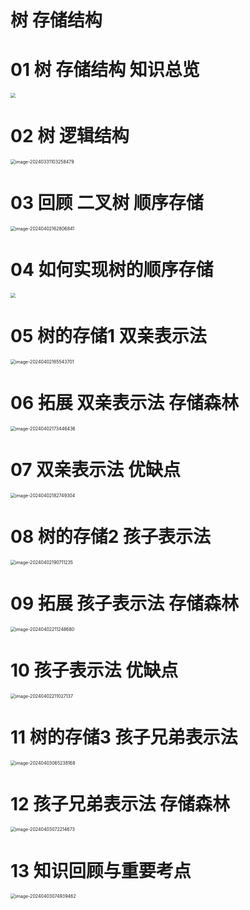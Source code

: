 # 树 存储结构



# 01 树 存储结构 知识总览

<img src="https://cvp.oss-cn-shanghai.aliyuncs.com/picgo/202403310947412.png" style="zoom:50%;" />

# 02 树 逻辑结构

<img src="https://cvp.oss-cn-shanghai.aliyuncs.com/picgo/202403311032692.png" alt="image-20240331103258479" style="zoom:50%;" />



# 03 回顾 二叉树 顺序存储

<img src="https://cvp.oss-cn-shanghai.aliyuncs.com/picgo/202404021628951.png" alt="image-20240402162806841" style="zoom:50%;" />



# 04 如何实现树的顺序存储

<img src="https://cvp.oss-cn-shanghai.aliyuncs.com/picgo/202404021700122.png" style="zoom:50%;" />



# 05 树的存储1 双亲表示法

<img src="https://cvp.oss-cn-shanghai.aliyuncs.com/picgo/202404021655806.png" alt="image-20240402165543701" style="zoom:50%;" />

# 06 拓展 双亲表示法 存储森林

<img src="https://cvp.oss-cn-shanghai.aliyuncs.com/picgo/202404021734623.png" alt="image-20240402173446436" style="zoom:50%;" />



# 07 双亲表示法 优缺点

<img src="https://cvp.oss-cn-shanghai.aliyuncs.com/picgo/202404021827480.png" alt="image-20240402182749304" style="zoom:50%;" />



# 08 树的存储2 孩子表示法

<img src="https://cvp.oss-cn-shanghai.aliyuncs.com/picgo/202404021907491.png" alt="image-20240402190711235" style="zoom:50%;" />



# 09 拓展 孩子表示法 存储森林

<img src="https://cvp.oss-cn-shanghai.aliyuncs.com/picgo/202404022112863.png" alt="image-20240402211248680" style="zoom:50%;" />

# 10 孩子表示法 优缺点

<img src="https://cvp.oss-cn-shanghai.aliyuncs.com/picgo/202404022110491.png" alt="image-20240402211027137" style="zoom:50%;" />

# 11 树的存储3 孩子兄弟表示法

<img src="https://cvp.oss-cn-shanghai.aliyuncs.com/picgo/202404030652375.png" alt="image-20240403065238168" style="zoom:50%;" />



# 12 孩子兄弟表示法 存储森林

<img src="https://cvp.oss-cn-shanghai.aliyuncs.com/picgo/202404030722767.png" alt="image-20240403072214673" style="zoom:50%;" />



# 13 知识回顾与重要考点

<img src="https://cvp.oss-cn-shanghai.aliyuncs.com/picgo/202404030749597.png" alt="image-20240403074939462" style="zoom:50%;" />
